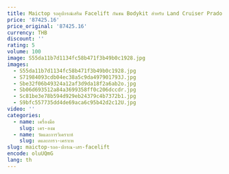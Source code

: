 ```yaml
---
title: Maictop รถอุปกรณ์เสริม Facelift กันชน Bodykit สําหรับ Land Cruiser Prado Lc 120 Lc120 2003-2009 อัพเกรด Lc150 2018
price: '87425.16'
price_original: '87425.16'
currency: THB
discount: ''
rating: 5
volume: 100
image: S55da11b7d1134fc58b471f3b49b0c1928.jpg
images:
  - S55da11b7d1134fc58b471f3b49b0c1928.jpg
  - S71984093cdb04ec38a5c9da497901793J.jpg
  - Sbe32f06b49324a12af3d9da18f2a6ab2o.jpg
  - Sb06d693512a84a3699358ff0c206dccdr.jpg
  - Sc81be3e78b594d929eb24379c4b7372b1.jpg
  - S9bfc557735dd4de69aca6c95b42d2c12U.jpg
video: ''
categories:
  - name: เครื่องมือ
    slug: เคร-องม
  - name: วัดและการวิเคราะห์
    slug: ดและการว-เคราะห
slug: maictop-รถอ-ปกรณ-เสร-facelift
encode: oluUQmG
lang: th
---
```

  